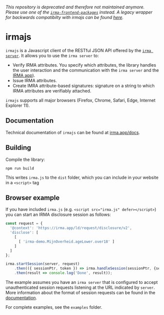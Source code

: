 _This repository is deprecated and therefore not maintained anymore. Please use one of the [`irma-frontend-packages`](https://github.com/privacybydesign/irma-frontend-packages)
instead. A legacy wrapper for backwards compatibilty with irmajs can be found [here](https://github.com/privacybydesign/irma-frontend-packages/tree/master/irma-legacy)._

# irmajs

`irmajs` is a Javascript client of the RESTful JSON API offered by the [`irma server`](https://github.com/privacybydesign/irmago/tree/master/irma). It allows you to use the `irma server` to:

 * Verify IRMA attributes. You specify which attributes, the library handles the user interaction and the communication with the `irma server` and the [IRMA app](https://github.com/privacybydesign/irma_mobile)).
 * Issue IRMA attributes.
 * Create IMRA attribute-based signatures: signature on a string to which IRMA attributes are verifiably attached.

`irmajs` supports all major browsers (Firefox, Chrome, Safari, Edge, Internet Explorer 11).

## Documentation

Technical documentation of `irmajs` can be found at [irma.app/docs](https://irma.app/docs/irmajs).

## Building

Compile the library:

    npm run build

This writes `irma.js` to the `dist` folder, which you can include in your website in a `<script>` tag

## Browser example

If you have included `irma.js` (e.g. `<script src="irma.js" defer></script>`) you can start an IRMA disclosure session as follows:

```javascript
const request = {
  '@context': 'https://irma.app/ld/request/disclosure/v2',
  'disclose': [
    [
      [ 'irma-demo.MijnOverheid.ageLower.over18' ]
    ]
  ]
};

irma.startSession(server, request)
    .then(({ sessionPtr, token }) => irma.handleSession(sessionPtr, {server, token}))
    .then(result => console.log('Done', result));
```

The example assumes you have an `irma server` that is configured to accept unauthenticated session requests listening at the URL indicated by `server`. More information about the format of session requests can be found in the [documentation](https://irma.app/docs/session-requests/).

For complete examples, see the `examples` folder.
